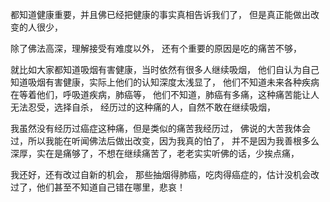 都知道健康重要，并且佛已经把健康的事实真相告诉我们了，
但是真正能做出改变的人很少，

除了佛法高深，理解接受有难度以外，
还有个重要的原因是吃的痛苦不够，

就比如大家都知道吸烟有害健康，当时依然有很多人继续吸烟，
他们自认为自己知道吸烟有害健康，实际上他们的认知深度太浅显了，
他们不知道未来各种疾病在等着他们，呼吸道疾病，肺癌等，
他们不知道，肺癌有多痛，这种痛苦能让人无法忍受，选择自杀，
经历过的这种痛的人，自然不敢在继续吸烟，

我虽然没有经历过癌症这种痛，但是类似的痛苦我经历过，
佛说的大苦我体会过，所以我能在听闻佛法后做出改变，因为我真的怕了，
并不是因为我善根多么深厚，实在是痛够了，不想在继续痛苦了，老老实实听佛的话，少挨点痛，

我还好，还有改过自新的机会，
那些抽烟得肺癌，吃肉得癌症的，估计没机会改过了，他们甚至不知道自己错在哪里，悲哀！

